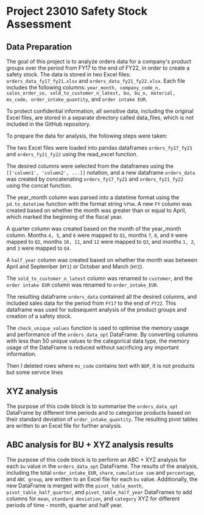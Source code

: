 # Project 23010 Safety Stock Assessment

## Data Preparation

The goal of this project is to analyze orders data for a company's product groups over the period from FY17 to the end of FY22, in order to create a safety stock. The data is stored in two Excel files: `orders_data_fy17_fy21.xlsx` and `orders_data_fy21_fy22.xlsx`. Each file includes the following columns: `year_month, company_code_n, sales_order_so, sold_to_customer_n_latest, bu, bu_n, material, ms_code, order_intake_quantity`, and `order intake EUR`.

To protect confidential information, all sensitive data, including the original Excel files, are stored in a separate directory called data_files, which is not included in the GitHub repository.

To prepare the data for analysis, the following steps were taken:

The two Excel files were loaded into pandas dataframes `orders_fy17_fy21` and `orders_fy21_fy22` using the read_excel function.

The desired columns were selected from the dataframes using the `[['column1', 'column2', ...]]` notation, and a new dataframe `orders_data` was created by concatenating `orders_fy17_fy21` and `orders_fy21_fy22` using the concat function.

The year_month column was parsed into a datetime format using the `pd.to_datetime` function with the format string `%Y%m`. A new `FY` column was created based on whether the month was greater than or equal to April, which marked the beginning of the fiscal year.

A quarter column was created based on the month of the year_month column. Months `4, 5`, and `6` were mapped to `Q1`, months `7`, `8`, and `9` were mapped to `Q2`, months `10, 11`, and `12` were mapped to `Q3`, and months `1, 2`, and `3` were mapped to `Q4`.

A `half_year` column was created based on whether the month was between April and September (`HY1`) or October and March (`HY2`).

The `sold_to_customer_n_latest` column was renamed to `customer`, and the `order intake EUR` column was renamed to `order_intake_EUR`.

The resulting dataframe `orders_data` contained all the desired columns, and included sales data for the period from `FY17` to the end of `FY22`. This dataframe was used for subsequent analysis of the product groups and creation of a safety stock.

The `check_unique_values` function is used to optimise the memory usage and performance of the `orders_data_opt` DataFrame.
By converting columns with less than 50 unique values to the categorical data type, the memory usage of the DataFrame is reduced without sacrificing any important information.

Then I deleted rows where `ms_code` contains text with `BOP`, it is not products but some service lines

## XYZ analysis

The purpose of this code block is to summarise the `orders_data_opt` DataFrame by different time periods and to categorise products based on their standard deviation of `order_intake_quantity`. The resulting pivot tables are written to an Excel file for further analysis.

## ABC analysis for BU + XYZ analysis results

The purpose of this code block is to perform an ABC + XYZ analysis for each `bu` value in the `orders_data_opt` DataFrame. The results of the analysis, including the total `order_intake_EUR`, `share`, `cumulative sum` and `percentage`, and `ABC group`, are written to an Excel file for each `bu` value. Additionally, the new DataFrame is merged with the `pivot_table_month`, `pivot_table_half_quarter`, and `pivot_table_half_year` DataFrames to add columns for `mean`, `standard deviation`, and `category` XYZ for different periods of time - month, quarter and half year. 
